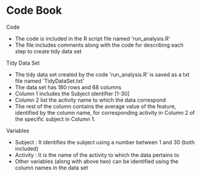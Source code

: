 Code Book
=========



Code
 - The code is included in the R script file named 'run_analysis.R'
 - The file includes comments along with the code for describing each step to create tidy data set



Tidy Data Set
 - The tidy data set created by the code 'run_analysis.R' is saved as a txt file named 'TidyDataSet.txt'
 - The data set has 180 rows and 68 columns
 - Column 1 includes the Subject identifier [1-30]
 - Column 2 list the activity name to which the data correspond
 - The rest of the column contains the average value of the feature, identified by the column name, for corresponding activity in Column 2 of the specific subject in Column 1.



Variables
 - Subject : It identifies the subject using a number between 1 and 30 (both included)
 - Activity : It is the name of the activity to which the data pertains to
 - Other variables (along with above two) can be identified using the column names in the data set